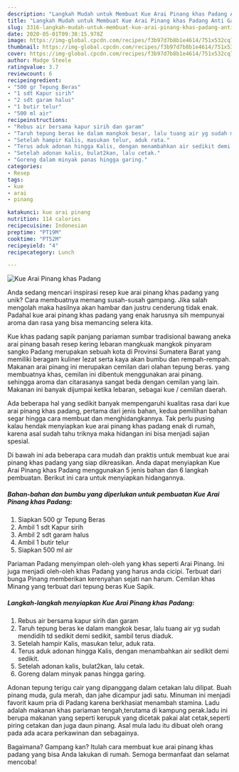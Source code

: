 ```yaml
---
description: "Langkah Mudah untuk Membuat Kue Arai Pinang khas Padang Anti Gagal"
title: "Langkah Mudah untuk Membuat Kue Arai Pinang khas Padang Anti Gagal"
slug: 3316-langkah-mudah-untuk-membuat-kue-arai-pinang-khas-padang-anti-gagal
date: 2020-05-01T09:38:15.978Z
image: https://img-global.cpcdn.com/recipes/f3b97d7b8b1e4614/751x532cq70/kue-arai-pinang-khas-padang-foto-resep-utama.jpg
thumbnail: https://img-global.cpcdn.com/recipes/f3b97d7b8b1e4614/751x532cq70/kue-arai-pinang-khas-padang-foto-resep-utama.jpg
cover: https://img-global.cpcdn.com/recipes/f3b97d7b8b1e4614/751x532cq70/kue-arai-pinang-khas-padang-foto-resep-utama.jpg
author: Madge Steele
ratingvalue: 3.7
reviewcount: 6
recipeingredient:
- "500 gr Tepung Beras"
- "1 sdt Kapur sirih"
- "2 sdt garam halus"
- "1 butir telur"
- "500 ml air"
recipeinstructions:
- "Rebus air bersama kapur sirih dan garam"
- "Taruh tepung beras ke dalam mangkok besar, lalu tuang air yg sudah mendidih td sedikit demi sedikit, sambil terus diaduk."
- "Setelah hampir Kalis, masukan telur, aduk rata."
- "Terus aduk adonan hingga Kalis, dengan menambahkan air sedikit demi sedikit."
- "Setelah adonan kalis, bulat2kan, lalu cetak."
- "Goreng dalam minyak panas hingga garing."
categories:
- Resep
tags:
- kue
- arai
- pinang

katakunci: kue arai pinang 
nutrition: 114 calories
recipecuisine: Indonesian
preptime: "PT19M"
cooktime: "PT52M"
recipeyield: "4"
recipecategory: Lunch

---
```



![Kue Arai Pinang khas Padang](https://img-global.cpcdn.com/recipes/f3b97d7b8b1e4614/751x532cq70/kue-arai-pinang-khas-padang-foto-resep-utama.jpg)

Anda sedang mencari inspirasi resep kue arai pinang khas padang yang unik? Cara membuatnya memang susah-susah gampang. Jika salah mengolah maka hasilnya akan hambar dan justru cenderung tidak enak. Padahal kue arai pinang khas padang yang enak harusnya sih mempunyai aroma dan rasa yang bisa memancing selera kita.

Kue khas padang sapik panjang pariaman sumbar tradisional bawang aneka arai pinang basah resep kering lebaran mangkuak mangkok pinyaram sangko Padang merupakan sebuah kota di Provinsi Sumatera Barat yang memiliki beragam kuliner lezat serta kaya akan bumbu dan rempah-rempah. Makanan arai pinang ini merupakan cemilan dari olahan tepung beras. yang membuatnya khas, cemilan ini dibentuk menggunakan arai pinang. sehingga aroma dan citarasanya sangat beda dengan cemilan yang lain. Makanan ini banyak dijumpai ketika lebaran, sebagai kue / cemilan daerah.

Ada beberapa hal yang sedikit banyak mempengaruhi kualitas rasa dari kue arai pinang khas padang, pertama dari jenis bahan, kedua pemilihan bahan segar hingga cara membuat dan menghidangkannya. Tak perlu pusing kalau hendak menyiapkan kue arai pinang khas padang enak di rumah, karena asal sudah tahu triknya maka hidangan ini bisa menjadi sajian spesial.


Di bawah ini ada beberapa cara mudah dan praktis untuk membuat kue arai pinang khas padang yang siap dikreasikan. Anda dapat menyiapkan Kue Arai Pinang khas Padang menggunakan 5 jenis bahan dan 6 langkah pembuatan. Berikut ini cara untuk menyiapkan hidangannya.

<!--inarticleads1-->

##### Bahan-bahan dan bumbu yang diperlukan untuk pembuatan Kue Arai Pinang khas Padang:

1. Siapkan 500 gr Tepung Beras
1. Ambil 1 sdt Kapur sirih
1. Ambil 2 sdt garam halus
1. Ambil 1 butir telur
1. Siapkan 500 ml air


Pariaman Padang menyimpan oleh-oleh yang khas seperti Arai Pinang. Ini juga menjadi oleh-oleh khas Padang yang harus anda cicipi. Terbuat dari bunga Pinang memberikan kerenyahan sejati nan harum. Cemilan khas Minang yang terbuat dari tepung beras Kue Sapik. 

<!--inarticleads2-->

##### Langkah-langkah menyiapkan Kue Arai Pinang khas Padang:

1. Rebus air bersama kapur sirih dan garam
1. Taruh tepung beras ke dalam mangkok besar, lalu tuang air yg sudah mendidih td sedikit demi sedikit, sambil terus diaduk.
1. Setelah hampir Kalis, masukan telur, aduk rata.
1. Terus aduk adonan hingga Kalis, dengan menambahkan air sedikit demi sedikit.
1. Setelah adonan kalis, bulat2kan, lalu cetak.
1. Goreng dalam minyak panas hingga garing.


Adonan tepung terigu cair yang dipanggang dalam cetakan lalu dilipat. Buah pinang muda, gula merah, dan jahe dicampur jadi satu. Minuman ini menjadi favorit kaum pria di Padang karena berkhasiat menambah stamina. Ladu adalah makanan khas pariaman tengah,terutama di kampung perak.ladu ini berupa makanan yang seperti kerupuk yang dicetak pakai alat cetak,seperti piring cetakan dan juga daun pinang. Asal mula ladu itu dibuat oleh orang pada ada acara perkawinan dan sebagainya. 

Bagaimana? Gampang kan? Itulah cara membuat kue arai pinang khas padang yang bisa Anda lakukan di rumah. Semoga bermanfaat dan selamat mencoba!
